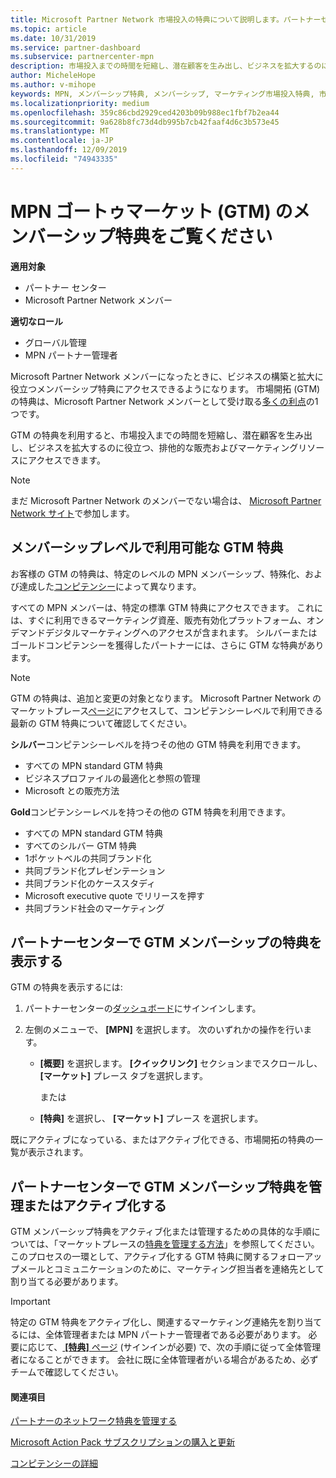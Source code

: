 ```yaml
---
title: Microsoft Partner Network 市場投入の特典について説明します。パートナーセンター
ms.topic: article
ms.date: 10/31/2019
ms.service: partner-dashboard
ms.subservice: partnercenter-mpn
description: 市場投入までの時間を短縮し、潜在顧客を生み出し、ビジネスを拡大するのに役立つ、販売とマーケティングに関する専用のリソースにアクセスできます。
author: MicheleHope
ms.author: v-mihope
keywords: MPN, メンバーシップ特典, メンバーシップ, マーケティング市場投入特典, 市場投入, マーケットへの移行, GTM, ゴールドメンバーシップ, シルバーメンバーシップ
ms.localizationpriority: medium
ms.openlocfilehash: 359c86cbd2929ced4203b09b988ec1fbf7b2ea44
ms.sourcegitcommit: 9a628b8fc73d4db995b7cb42faaf4d6c3b573e45
ms.translationtype: MT
ms.contentlocale: ja-JP
ms.lasthandoff: 12/09/2019
ms.locfileid: "74943335"
---
```

# <a name="explore-your-mpn-go-to-market-gtm-membership-benefits"></a>MPN ゴートゥマーケット (GTM) のメンバーシップ特典をご覧ください

**適用対象**

- パートナー センター
- Microsoft Partner Network メンバー

**適切なロール**

- グローバル管理
- MPN パートナー管理者

Microsoft Partner Network メンバーになったときに、ビジネスの構築と拡大に役立つメンバーシップ特典にアクセスできるようになります。 市場開拓 (GTM) の特典は、Microsoft Partner Network メンバーとして受け取る[多くの利点](https://partner.microsoft.com/manage-your-partner-network-benefits)の1つです。 

GTM の特典を利用すると、市場投入までの時間を短縮し、潜在顧客を生み出し、ビジネスを拡大するのに役立つ、排他的な販売およびマーケティングリソースにアクセスできます。

>[!NOTE]
>まだ Microsoft Partner Network のメンバーでない場合は、 [Microsoft Partner Network サイト](https://partner.microsoft.com/membership)で参加します。


## <a name="gtm-benefits-available-by-membership-level"></a>メンバーシップレベルで利用可能な GTM 特典

お客様の GTM の特典は、特定のレベルの MPN メンバーシップ、特殊化、および達成した[コンピテンシー](learn-about-competencies.md)によって異なります。

すべての MPN メンバーは、特定の標準 GTM 特典にアクセスできます。 これには、すぐに利用できるマーケティング資産、販売有効化プラットフォーム、オンデマンドデジタルマーケティングへのアクセスが含まれます。 シルバーまたはゴールドコンピテンシーを獲得したパートナーには、さらに GTM な特典があります。

>[!NOTE]
>GTM の特典は、追加と変更の対象となります。 Microsoft Partner Network のマーケットプレース[ページ](https://partner.microsoft.com/membership/go-to-market)にアクセスして、コンピテンシーレベルで利用できる最新の GTM 特典について確認してください。

**シルバー**コンピテンシーレベルを持つその他の GTM 特典を利用できます。

- すべての MPN standard GTM 特典
- ビジネスプロファイルの最適化と参照の管理
- Microsoft との販売方法

**Gold**コンピテンシーレベルを持つその他の GTM 特典を利用できます。

- すべての MPN standard GTM 特典
- すべてのシルバー GTM 特典
- 1ポケットベルの共同ブランド化
- 共同ブランド化プレゼンテーション
- 共同ブランド化のケーススタディ
- Microsoft executive quote でリリースを押す
- 共同ブランド社会のマーケティング

## <a name="view-gtm-membership-benefits-in-the-partner-center"></a>パートナーセンターで GTM メンバーシップの特典を表示する

GTM の特典を表示するには:

1. パートナーセンターの[ダッシュボード]( https://docs.microsoft.com/partner-center/)にサインインします。

2. 左側のメニューで、 **[MPN]** を選択します。 次のいずれかの操作を行います。

    - **[概要]** を選択します。 **[クイックリンク]** セクションまでスクロールし、 **[マーケット]** プレース タブを選択します。

      または

    - **[特典]** を選択し、 **[マーケット]** プレース を選択します。

既にアクティブになっている、またはアクティブ化できる、市場開拓の特典の一覧が表示されます。

## <a name="manage-or-activate-gtm-membership-benefits-in-the-partner-center"></a>パートナーセンターで GTM メンバーシップ特典を管理またはアクティブ化する

GTM メンバーシップ特典をアクティブ化または管理するための具体的な手順については、「マーケットプレースの[特典を管理する方法](manage-your-partner-network-benefits.md#manage-go-to-market-benefits)」を参照してください。 このプロセスの一環として、アクティブ化する GTM 特典に関するフォローアップメールとコミュニケーションのために、マーケティング担当者を連絡先として割り当てる必要があります。

>[!IMPORTANT]
>特定の GTM 特典をアクティブ化し、関連するマーケティング連絡先を割り当てるには、全体管理者または MPN パートナー管理者である必要があります。 必要に応じて、[ **[特典]** ページ](https://partnercenter.microsoft.com/pcv/partnership/benefits) (サインインが必要) で、次の手順に従って全体管理者になることができます。 会社に既に全体管理者がいる場合があるため、必ずチームで確認してください。

#### <a name="see-also"></a>関連項目

[パートナーのネットワーク特典を管理する](manage-your-partner-network-benefits.md)

[Microsoft Action Pack サブスクリプションの購入と更新](mpn-get-action-pack.md)

[コンピテンシーの詳細](learn-about-competencies.md)
